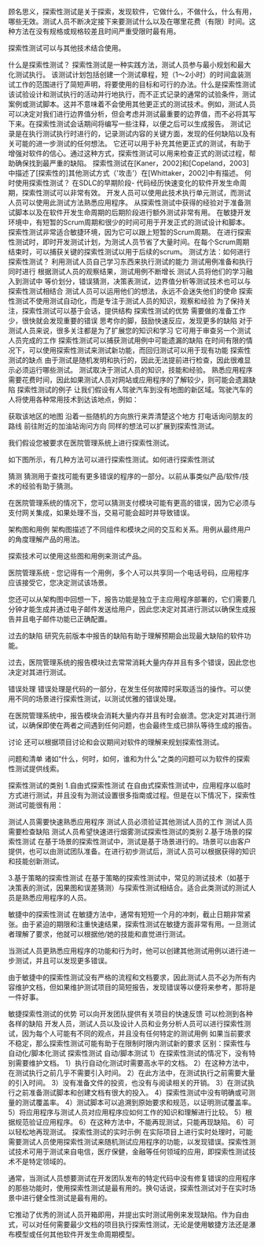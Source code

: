 顾名思义，探索性测试是关于探索，发现软件，它做什么，不做什么，什么有用，哪些无效。测试人员不断决定接下来要测试什么以及在哪里花费（有限）时间。这种方法在没有规格或规格较差且时间严重受限时最有用。


 
探索性测试可以与其他技术结合使用。


什么是探索性测试？
探索性测试是一种实践方法，测试人员参与最小规划和最大化测试执行。
该测试计划包括创建一个测试章程，短（1〜2小时）的时间盒装测试工作的范围进行了简短声明，将要使用的目标和可行的办法。什么是探索性测试
该试验设计和测试执行的活动并行地执行，而不正式记录的通常的试验条件，测试案例或测试脚本。这并不意味着不会使用其他更正式的测试技术。例如，测试人员可以决定对我们进行边界值分析，但会考虑并测试最重要的边界值，而不必将其写下来。在探索性测试会话期间将编写一些注释，以便之后可以生成报告。
测试记录是在执行测试执行时进行的，记录测试内容的关键方面，发现的任何缺陷以及有关可能的进一步测试的任何想法。
它还可以用于补充其他更正式的测试，有助于增强对软件的信心。通过这种方式，探索性测试可以用来检查正式的测试过程，帮助确保找到最严重的缺陷。
探索性测试在[Kaner，2002]和[Copeland，2003]中描述了[探索性的]其他测试方式（'攻击'）在[Whittaker，2002]中有描述。
何时使用探索性测试？
在SDLC的早期阶段- 代码经历快速变化的软件开发生命周期，探索性测试可以非常有效。
开发人员可以使用此技术执行单元测试，而测试人员可以使用此测试方法熟悉应用程序。
从探索性测试中获得的经验对于准备测试脚本以及在软件开发生命周期的后期阶段进行额外测试非常有用。
在敏捷开发环境中，有短暂的Scrum周期和很少的时间可用于开发正式的测试设计和脚本。探索性测试非常适合敏捷环境，因为它可以跟上短暂的Scrum周期。
在进行探索性测试时，即时开发测试计划，为测试人员节省了大量时间。在每个Scrum周期结束时，可以捕获关键的探索性测试以用于后续的scrum。
测试方法：如何进行探索性测试？
利用测试人员自己学习东西来执行测试的能力
测试用例准备和执行同时进行
根据测试人员的观察结果，测试用例不断增长
测试人员将他们的学习融入到测试中
等价划分，错误猜测，决策表测试，边界值分析等测试技术也可以与探索性测试相结合
测试人员可以运用他们的想法，永远不会迷失他们的使命
探索性测试不使用测试自动化，而是专注于测试人员的知识，观察和经验
为了保持关注，探索性测试可以基于会话，提供结构
探索性测试的优势
需要做的准备工作少，很快就会发现重要的错误
思考你的脚，鼓励快速反应，发现更多的缺陷
对于测试人员来说，很多关注都是为了扩展您的知识和学习
它可用于审查另一个测试人员完成的工作
探索性测试可以捕获测试用例中可能遗漏的缺陷
在时间有限的情况下，可以使用探索性测试来测试新功能，而回归测试可以用于现有功能
探索性测试的缺点
由于测试是随机发明和执行的，因此无法提前进行检查，因此很难显示必须运行哪些测试。
测试取决于测试人员的知识，技能和经验。
熟悉应用程序需要花费时间，因此如果测试人员对网站或应用程序的了解较少，则可能会遗漏缺陷
探索性测试的例子
让我们假设有人驾驶汽车到没有地图的新区域。驾驶汽车的人将使用各种常用技术到达该地点，例如：

获取该地区的地图
沿着一些随机的方向旅行来弄清楚这个地方
打电话询问朋友的路线
前往附近的加油站询问方向
同样的想法可以扩展到探索性测试。

我们假设您被要求在医院管理系统上进行探索性测试。

如下图所示，有几种方法可以进行探索性测试。如何进行探索性测试

猜测
猜测用于查找可能有更多错误的程序的一部分。以前从事类似产品/软件/技术的经验有助于猜测。

在医院管理系统的情况下，您可以猜测支付模块可能有更高的错误，因为它必须与支付网关集成，如果处理不当，交易可能会超时并导致错误。

架构图和用例
架构图描述了不同组件和模块之间的交互和关系。用例从最终用户的角度理解产品的用法。

探索技术可以使用这些图和用例来测试产品。

医院管理系统 - 您记得有一个用例，多个人可以共享同一个电话号码，应用程序应该接受它，您决定测试该场景。

您还可以从架构图中回想一下，报告功能是独立于主应用程序部署的，它们需要几分钟才能生成并通过电子邮件发送给用户，因此您决定对其进行测试以确保生成报告并且电子邮件功能已正确配置。

过去的缺陷
研究先前版本中报告的缺陷有助于理解预期会出现最大缺陷的软件功能。

过去，医院管理系统的报告模块过去常常消耗大量内存并且有多个错误，因此您也决定对其进行测试。

错误处理
错误处理是代码的一部分，在发生任何故障时采取适当的操作。可以使用不同的场景进行探索性测试，以测试优雅的错误处理。

在医院管理系统中，报告模块会消耗大量内存并且有时会崩溃。您决定对其进行测试，以确保即使在两者之间遇到任何问题，也会最终生成已排队等待生成的报告。

讨论
还可以根据项目讨论和会议期间对软件的理解来规划探索性测试。

问题和清单
诸如“什么，何时，如何，谁和为什么”之类的问题可以为软件的探索性测试提供线索。

探索性测试的类别
1.自由式探索性测试
在自由式探索性测试中，应用程序以临时方式进行测试，并且没有为测试设置很多指南或过程。但是在以下情况下，探索性测试可能很有用：

测试人员需要快速熟悉应用程序
测试人员必须验证其他测试人员的工作
测试人员需要检查缺陷
测试人员希望快速进行烟雾测试探索性测试的类别
2.基于场景的探索性测试
在基于场景的探索性测试中，测试是基于场景进行的。场景可以由客户提供，也可以由测试团队准备。在进行初步测试后，测试人员可以根据获得的知识和技能创新测试。

3.基于策略的探索性测试
在基于策略的探索性测试中，常见的测试技术（如基于决策表的测试，因果图和误差猜测）与探索性测试相结合。适合此类测试的测试人员是熟悉应用程序的人员。

敏捷中的探索性测试
在敏捷方法中，通常有短短一个月的冲刺，截止日期非常紧张。由于紧迫的期限和注重快速结果，探索性测试在敏捷方面非常有用。一旦测试者理解了要求，他就可以根据他/她的技能和直觉进行测试。

当测试人员更熟悉应用程序的功能和行为时，他可以创建其他测试用例以进行进一步测试，并且可以发现更多错误。

由于敏捷中的探索性测试没有严格的流程和文档要求，因此测试人员不必为所有内容维护文档，但如果维护测试项目的简短报告，发现错误等以便将来参考，那将是一件好事。

敏捷探索性测试的优势
可以向开发团队提供有关项目的快速反馈
可以检测到各种各样的缺陷
开发人员，测试人员以及设计人员和业务分析人员可以进行探索性测试，因为每个人可能有不同的观点，并且没有任何特定的测试用例
如果当前要求不稳定，那么探索性测试可能有助于在限制时限内测试新的要求
区别：探索性与自动化/脚本化测试
探索性测试	自动/脚本测试
1）在探索性测试的情况下，没有特别需要维护文档。	1）执行自动化测试时需要高水平的文档。
2）在这种方法中，在测试执行之前几乎不需要引入时间。	2）在此方法中，在测试执行之前需要大量的引入时间。
3）没有准备文件的投资，也没有与阅读相关的开销。	3）在测试执行之前准备测试脚本和创建文档有很大的投入。
4）探索性测试中没有明确或可测量的测试覆盖率。	4）测试脚本可以追溯到原始要求和规范，以证明测试覆盖率。
5）将应用程序与测试人员对应用程序应如何工作的知识和理解进行比较。	5）根据规范验证应用程序。
6）在这种方法中，不能再现测试，只能再现缺陷。	6）可以轻松地再现测试。
探索性测试的实时示例
在实际项目上进行实时处理时，可能需要测试人员使用探索性测试来随机测试应用程序的功能，以发现错误。探索性测试技术可用于测试来自电信，医疗保健，金融等任何领域的应用，即探索性测试技术不是特定领域的。

通常，当测试人员想要测试在开发团队发布的特定代码中没有修复错误的应用程序的那些功能时，使用探索性测试是最有用的。换句话说，探索性测试对于在实时场景中进行健全性测试是最有用的。

它推动了优秀的测试人员开箱即用，并提出实时测试用例来发现缺陷。作为自由式，可以对任何需要最少文档的项目执行探索性测试，无论是使用敏捷方法还是瀑布模型或任何其他软件开发生命周期模型。

